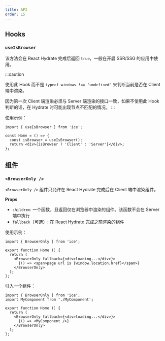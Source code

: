 ```yaml
---
title: API
order: 15
---
```



## Hooks

### `useIsBrowser`

该方法会在 React Hydrate 完成后返回 `true`，一般在开启 SSR/SSG 的应用中使用。

:::caution

使用此 Hook 而不是 `typeof windows !== 'undefined'` 来判断当前是否在 Client 端中渲染。

因为第一次 Client 端渲染必须与 Server 端渲染的接口一致，如果不使用此 Hook 判断的话，在 Hydrate 时可能出现节点不匹配的情况。 
:::

使用示例：

```tsx
import { useIsBrowser } from 'ice';

const Home = () => {
  const isBrowser = useIsBrowser();
  return <div>{isBrowser ? 'Client' : 'Server'}</div>;
};
```

## 组件

### `<BrowserOnly />`

`<BrowserOnly />` 组件只允许在 React Hydrate 完成后在 Client 端中渲染组件。

**Props**

- `children`: 一个函数，且返回仅在浏览器中渲染的组件。该函数不会在 Server 端中执行
- `fallback`（可选）: 在 React Hydrate 完成之前渲染的组件

使用示例：

```tsx
import { BrowserOnly } from 'ice';

export function Home () {
  return (
    <BrowserOnly fallback={<div>loading...</div>}>
      {() => <span>page url is {window.location.href}</span>}
    </BrowserOnly>
  );
};
```

引入一个组件：
```tsx
import { BrowserOnly } from 'ice';
import MyComponent from './MyComponent';

export function Home () {
  return (
    <BrowserOnly fallback={<div>loading...</div>}>
      {() => <MyComponent />}
    </BrowserOnly>
  );
};
```
